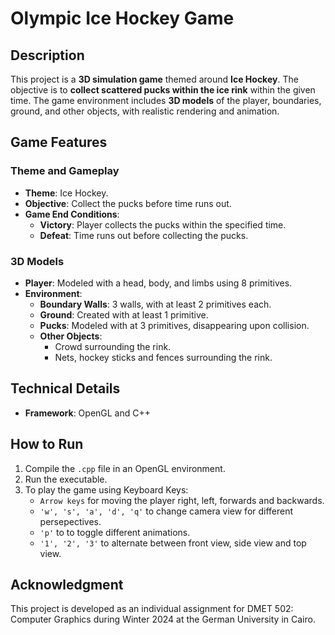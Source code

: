 # Olympic Ice Hockey Game

## **Description**
This project is a **3D simulation game** themed around **Ice Hockey**. The objective is to **collect scattered pucks within the ice rink** within the given time. The game environment includes **3D models** of the player, boundaries, ground, and other objects, with realistic rendering and animation.

## **Game Features**

### **Theme and Gameplay**
- **Theme**: Ice Hockey.
- **Objective**: Collect the pucks before time runs out.
- **Game End Conditions**:  
  - **Victory**: Player collects the pucks within the specified time.  
  - **Defeat**: Time runs out before collecting the pucks.  

### **3D Models**
- **Player**: Modeled with a head, body, and limbs using 8 primitives.  
- **Environment**:  
  - **Boundary Walls**: 3 walls, with at least 2 primitives each.  
  - **Ground**: Created with at least 1 primitive.  
  - **Pucks**: Modeled with at 3 primitives, disappearing upon collision.  
  - **Other Objects**:  
    - Crowd surrounding the rink.  
    - Nets, hockey sticks and fences surrounding the rink.

## **Technical Details**
- **Framework**: OpenGL and C++  

## **How to Run**
1. Compile the `.cpp` file in an OpenGL environment.  
2. Run the executable.  
3. To play the game using Keyboard Keys:
   - `Arrow keys` for moving the player right, left, forwards and backwards.
   - `'w', 's', 'a', 'd', 'q'` to change camera view for different persepectives.
   - `'p'` to to toggle different animations.
   - `'1', '2', '3'` to alternate between front view, side view and top view.
  
## **Acknowledgment**
This project is developed as an individual assignment for DMET 502: Computer Graphics during Winter 2024 at the German University in Cairo.
   

  
